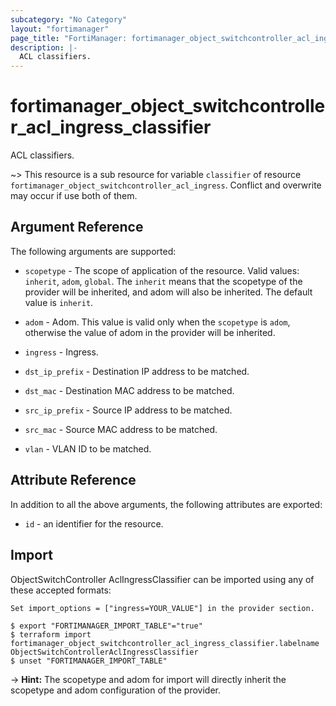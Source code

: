 ```yaml
---
subcategory: "No Category"
layout: "fortimanager"
page_title: "FortiManager: fortimanager_object_switchcontroller_acl_ingress_classifier"
description: |-
  ACL classifiers.
---
```


# fortimanager_object_switchcontroller_acl_ingress_classifier
ACL classifiers.

~> This resource is a sub resource for variable `classifier` of resource `fortimanager_object_switchcontroller_acl_ingress`. Conflict and overwrite may occur if use both of them.



## Argument Reference


The following arguments are supported:

* `scopetype` - The scope of application of the resource. Valid values: `inherit`, `adom`, `global`. The `inherit` means that the scopetype of the provider will be inherited, and adom will also be inherited. The default value is `inherit`.
* `adom` - Adom. This value is valid only when the `scopetype` is `adom`, otherwise the value of adom in the provider will be inherited.
* `ingress` - Ingress.

* `dst_ip_prefix` - Destination IP address to be matched.
* `dst_mac` - Destination MAC address to be matched.
* `src_ip_prefix` - Source IP address to be matched.
* `src_mac` - Source MAC address to be matched.
* `vlan` - VLAN ID to be matched.


## Attribute Reference

In addition to all the above arguments, the following attributes are exported:
* `id` - an identifier for the resource.

## Import

ObjectSwitchController AclIngressClassifier can be imported using any of these accepted formats:
```
Set import_options = ["ingress=YOUR_VALUE"] in the provider section.

$ export "FORTIMANAGER_IMPORT_TABLE"="true"
$ terraform import fortimanager_object_switchcontroller_acl_ingress_classifier.labelname ObjectSwitchControllerAclIngressClassifier
$ unset "FORTIMANAGER_IMPORT_TABLE"
```
-> **Hint:** The scopetype and adom for import will directly inherit the scopetype and adom configuration of the provider.
